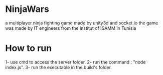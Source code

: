 # NinjaWars
a multiplayer ninja fighting game made by unity3d and socket.io
the game was made by IT engineers from the institut of ISAMM in Tunisia

# How to run
1- use cmd to access the server folder.
2- run the command : "node index.js".
3- run the executable in the build's folder.
